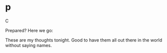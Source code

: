 p
=

C


Prepared?
Here we go:

These are my thoughts tonight.
 Good to have them all out there in the world without saying names.

